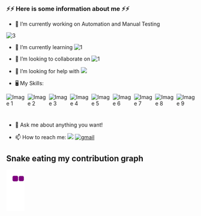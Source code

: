 ### ⚡⚡ Here is some information about me  ⚡⚡    

- 🔭 I’m currently working on Automation and Manual Testing


![3](https://user-images.githubusercontent.com/117076090/206726619-6e7d65f5-c9d6-47eb-9941-34b64e09c540.gif)


 

- 🌱 I’m currently learning  ![1](https://user-images.githubusercontent.com/117076090/206725269-f232cc89-f94b-4158-aa38-56424e3f8a23.png)

- 👯 I’m looking to collaborate on  ![1](https://user-images.githubusercontent.com/117076090/206725279-884a77c0-dea5-4e3b-83a8-05c0ba15ad1f.png)

- 🤔 I’m looking for help with <img src="https://user-images.githubusercontent.com/117076090/208161386-6c73cd7c-5089-4439-af30-af0c4f4604bb.png"/>  
-  🖥 My Skills:
<div style="display: flex; justify-content: space-between;">
 
  <img src="https://user-images.githubusercontent.com/117076090/208159872-03f8bdb4-3e2e-4b85-b2ad-7c6692263847.png" alt="Image 1" width="50" height="60">
  <img src="https://user-images.githubusercontent.com/117076090/207368280-81e6f5e1-3a03-4551-91aa-3fc60eb0d901.png" alt="Image 2" width="50" height="60">
  <img src="https://user-images.githubusercontent.com/117076090/207368296-53e25a43-b9c6-4053-ab86-e7ca78e898e3.png" alt="Image 3" width="50" height="60">
  <img src="https://user-images.githubusercontent.com/117076090/207368391-80854b7a-105d-4eb6-8bf3-cf0009c20207.png" alt="Image 4" width="50" height="60">
  <img src="https://user-images.githubusercontent.com/117076090/207368420-26914613-785e-444c-af68-f91a10697148.png" alt="Image 5" width="50" height="60">
  <img src="https://user-images.githubusercontent.com/117076090/207368480-d68aafb9-87af-4e9a-b0fc-bd71df1ec4dd.png" alt="Image 6" width="50" height="60">
  <img src="https://user-images.githubusercontent.com/117076090/207368500-6e9961da-33b4-4efb-8f13-37396b4d6570.png" alt="Image 7" width="50" height="60">
  <img src="https://user-images.githubusercontent.com/117076090/208162039-2626ea9e-cc63-4875-ad83-0af3d88ac6b4.png" alt="Image 8" width="50" height="60">
  <img src="https://user-images.githubusercontent.com/117076090/208162043-8e9fe0a1-ec37-4f04-9082-c9b9eb7cd59d.png" alt="Image 9" width="50" height="60">
</div>


- 💬 Ask me about anything you want!

- 📫 How to reach me: <a href="https://www.linkedin.com/in/mustafaozbir/" target="blank"><img src="https://cdn.jsdelivr.net/gh/devicons/devicon/icons/linkedin/linkedin-original.svg" style="height: 3rem"/></a> <a href="mailto:ozbirmustafa@gmail.com"><img src="https://img.icons8.com/color/48/null/gmail--v1.png" alt="gmail" width="60" height="55" /></a> <br>




## Snake eating my contribution graph 
![snake gif](https://github.com/ozbirmustafa/ozbirmustafa/blob/output/github-contribution-grid-snake.gif)
